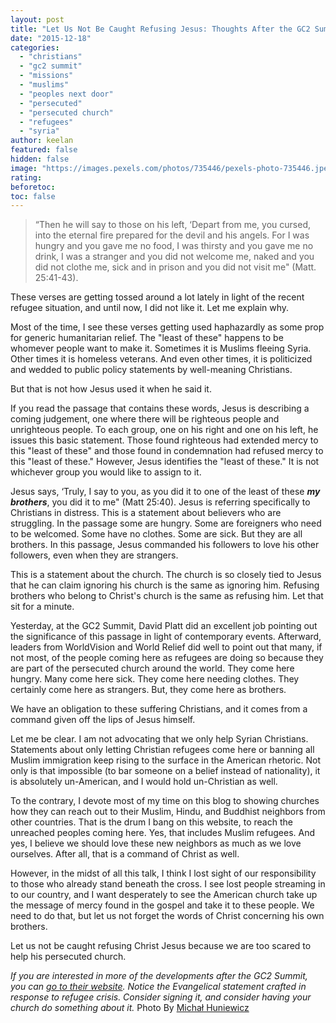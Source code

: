 ```yaml
---
layout: post
title: "Let Us Not Be Caught Refusing Jesus: Thoughts After the GC2 Summit"
date: "2015-12-18"
categories: 
  - "christians"
  - "gc2 summit"
  - "missions"
  - "muslims"
  - "peoples next door"
  - "persecuted"
  - "persecuted church"
  - "refugees"
  - "syria"
author: keelan
featured: false
hidden: false
image: "https://images.pexels.com/photos/735446/pexels-photo-735446.jpeg?auto=compress&cs=tinysrgb&w=1260&h=750&dpr=2"
rating:
beforetoc:
toc: false
---
```


> “Then he will say to those on his left, ‘Depart from me, you cursed, into the eternal fire prepared for the devil and his angels. For I was hungry and you gave me no food, I was thirsty and you gave me no drink, I was a stranger and you did not welcome me, naked and you did not clothe me, sick and in prison and you did not visit me" (Matt. 25:41-43).

These verses are getting tossed around a lot lately in light of the recent refugee situation, and until now, I did not like it. Let me explain why.

Most of the time, I see these verses getting used haphazardly as some prop for generic humanitarian relief. The "least of these" happens to be whomever people want to make it. Sometimes it is Muslims fleeing Syria. Other times it is homeless veterans. And even other times, it is politicized and wedded to public policy statements by well-meaning Christians.

But that is not how Jesus used it when he said it.

If you read the passage that contains these words, Jesus is describing a coming judgement, one where there will be righteous people and unrighteous people. To each group, one on his right and one on his left, he issues this basic statement. Those found righteous had extended mercy to this "least of these" and those found in condemnation had refused mercy to this "least of these." However, Jesus identifies the "least of these." It is not whichever group you would like to assign to it.

Jesus says, ‘Truly, I say to you, as you did it to one of the least of these _**my brothers**_, you did it to me" (Matt 25:40). Jesus is referring specifically to Christians in distress. This is a statement about believers who are struggling. In the passage some are hungry. Some are foreigners who need to be welcomed. Some have no clothes. Some are sick. But they are all brothers. In this passage, Jesus commanded his followers to love his other followers, even when they are strangers.

This is a statement about the church. The church is so closely tied to Jesus that he can claim ignoring his church is the same as ignoring him. Refusing brothers who belong to Christ's church is the same as refusing him. Let that sit for a minute.

Yesterday, at the GC2 Summit, David Platt did an excellent job pointing out the significance of this passage in light of contemporary events. Afterward, leaders from WorldVision and World Relief did well to point out that many, if not most, of the people coming here as refugees are doing so because they are part of the persecuted church around the world. They come here hungry. Many come here sick. They come here needing clothes. They certainly come here as strangers. But, they come here as brothers.

We have an obligation to these suffering Christians, and it comes from a command given off the lips of Jesus himself.

Let me be clear. I am not advocating that we only help Syrian Christians. Statements about only letting Christian refugees come here or banning all Muslim immigration keep rising to the surface in the American rhetoric. Not only is that impossible (to bar someone on a belief instead of nationality), it is absolutely un-American, and I would hold un-Christian as well.

To the contrary, I devote most of my time on this blog to showing churches how they can reach out to their Muslim, Hindu, and Buddhist neighbors from other countries. That is the drum I bang on this website, to reach the unreached peoples coming here. Yes, that includes Muslim refugees. And yes, I believe we should love these new neighbors as much as we love ourselves. After all, that is a command of Christ as well.

However, in the midst of all this talk, I think I lost sight of our responsibility to those who already stand beneath the cross. I see lost people streaming in to our country, and I want desperately to see the American church take up the message of mercy found in the gospel and take it to these people. We need to do that, but let us not forget the words of Christ concerning his own brothers.

Let us not be caught refusing Christ Jesus because we are too scared to help his persecuted church.

_If you are interested in more of the developments after the GC2 Summit, you can [go to their website](http://gc2summit.com). Notice the Evangelical statement crafted in response to refugee crisis. Consider signing it, and consider having your church do something about it._ Photo By [Michał Huniewicz](http://www.flickr.com/photos/91418149@N03/15191318889/)
